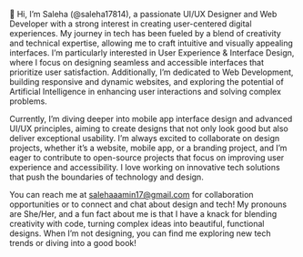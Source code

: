 👋 Hi, I’m Saleha (@saleha17814), a passionate UI/UX Designer and Web Developer with a strong interest in creating user-centered digital experiences. My journey in tech has been fueled by a blend of creativity and technical expertise, allowing me to craft intuitive and visually appealing interfaces. I’m particularly interested in User Experience & Interface Design, where I focus on designing seamless and accessible interfaces that prioritize user satisfaction. Additionally, I’m dedicated to Web Development, building responsive and dynamic websites, and exploring the potential of Artificial Intelligence in enhancing user interactions and solving complex problems.

Currently, I’m diving deeper into mobile app interface design and advanced UI/UX principles, aiming to create designs that not only look good but also deliver exceptional usability. I’m always excited to collaborate on design projects, whether it’s a website, mobile app, or a branding project, and I’m eager to contribute to open-source projects that focus on improving user experience and accessibility. I love working on innovative tech solutions that push the boundaries of technology and design.

You can reach me at salehaaamin17@gmail.com for collaboration opportunities or to connect and chat about design and tech! My pronouns are She/Her, and a fun fact about me is that I have a knack for blending creativity with code, turning complex ideas into beautiful, functional designs. When I’m not designing, you can find me exploring new tech trends or diving into a good book!
